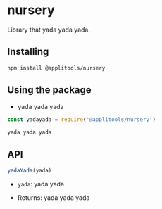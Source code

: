 # nursery

Library that yada yada yada.

## Installing

```sh
npm install @applitools/nursery
```

## Using the package

* yada yada yada

```js
const yadayada = require('@applitools/nursery')

yada yada yada
```

## API

```js
yadaYada(yada)
```

* `yada`: yada yada

* Returns: yada yada yada
